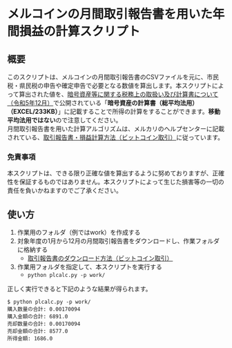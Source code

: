 # メルコインの月間取引報告書を用いた年間損益の計算スクリプト

## 概要

このスクリプトは、メルコインの月間取引報告書のCSVファイルを元に、市民税・県民税の申告や確定申告で必要となる数値を算出します。本スクリプトによって算出された値を、[暗号資産等に関する税務上の取扱い及び計算書について（令和5年12月）](https://www.nta.go.jp/publication/pamph/shotoku/kakuteishinkokukankei/kasoutuka/)で公開されている「**暗号資産の計算書（総平均法用）（EXCEL/233KB）**」に記載することで所得の計算をすることができます。**移動平均法用ではない**ので注意してください。  
月間取引報告書を用いた計算アルゴリズムは、メルカリのヘルプセンターに記載されている、[取引報告書・損益計算方法（ビットコイン取引）](https://help.jp.mercari.com/guide/articles/1513/)に従っています。

### 免責事項

本スクリプトは、できる限り正確な値を算出するように努めておりますが、正確性を保証するものではありません。本スクリプトによって生じた損害等の一切の責任を負いかねますのでご了承ください。

## 使い方

1. 作業用のフォルダ（例ではwork）を作成する
1. 対象年度の1月から12月の月間取引報告書をダウンロードし、作業フォルダに格納する
    - [取引報告書のダウンロード方法（ビットコイン取引）](https://help.jp.mercari.com/guide/articles/1369/)
1. 作業用フォルダを指定して、本スクリプトを実行する
    - `python plcalc.py -p work/`

正しく実行できると下記のような結果が得られます。

```
$ python plcalc.py -p work/
購入数量の合計: 0.00170094
購入金額の合計: 6891.0
売却数量の合計: 0.00170094
売却金額の合計: 8577.0
所得金額: 1686.0
```
